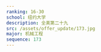 ```yaml
---
ranking: 16-30
school: 纽约大学
description: 全美第二十九
src: /assets/offer_update/173.jpg
major: 机械工程
sequence: 173
---
```

